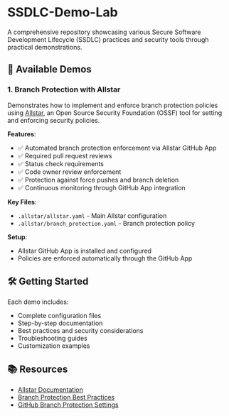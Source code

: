 # SSDLC-Demo-Lab

A comprehensive repository showcasing various Secure Software Development Lifecycle (SSDLC) practices and security tools through practical demonstrations.

## 🚀 Available Demos

### 1. Branch Protection with Allstar

Demonstrates how to implement and enforce branch protection policies using [Allstar](https://github.com/ossf/allstar), an Open Source Security Foundation (OSSF) tool for setting and enforcing security policies.

**Features**:
- ✅ Automated branch protection enforcement via Allstar GitHub App
- ✅ Required pull request reviews
- ✅ Status check requirements
- ✅ Code owner review enforcement
- ✅ Protection against force pushes and branch deletion
- ✅ Continuous monitoring through GitHub App integration

**Key Files**:
- `.allstar/allstar.yaml` - Main Allstar configuration
- `.allstar/branch_protection.yaml` - Branch protection policy

**Setup**:
- Allstar GitHub App is installed and configured
- Policies are enforced automatically through the GitHub App

## 🛠️ Getting Started

Each demo includes:
- Complete configuration files
- Step-by-step documentation
- Best practices and security considerations
- Troubleshooting guides
- Customization examples

## 📚 Resources

- [Allstar Documentation](https://github.com/ossf/allstar)
- [Branch Protection Best Practices](https://dev.to/n3wt0n/best-practices-for-branch-protection-2pe3)
- [GitHub Branch Protection Settings](https://docs.github.com/en/repositories/configuring-branches-and-merges-in-your-repository/defining-the-mergeability-of-pull-requests/about-protected-branches)
